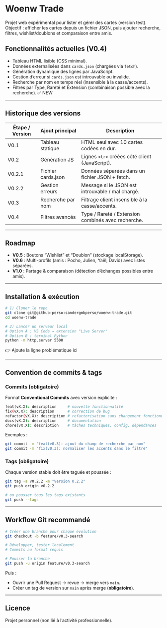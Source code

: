 # Woenw Trade

Projet web expérimental pour lister et gérer des cartes (version test).  
Objectif : afficher les cartes depuis un fichier JSON, puis ajouter recherche, filtres, wishlist/doublons et comparaison entre amis.  

## Fonctionnalités actuelles (V0.4)

- Tableau HTML lisible (CSS minimal).  
- Données externalisées dans `cards.json` (chargées via `fetch`).  
- Génération dynamique des lignes par JavaScript.  
- Gestion d’erreur si `cards.json` est introuvable ou invalide.  
- Recherche par nom en temps réel (insensible à la casse/accents).  
- Filtres par Type, Rareté et Extension (combinaison possible avec la recherche). ✅ NEW

---

## Historique des versions

| Étape / Version | Ajout principal      | Description                                     |
|-----------------|----------------------|-------------------------------------------------|
| V0.1            | Tableau statique     | HTML seul avec 10 cartes codées en dur.         |
| V0.2            | Génération JS        | Lignes `<tr>` créées côté client (JavaScript).  |
| V0.2.1          | Fichier cards.json   | Données séparées dans un fichier JSON + fetch.  |
| V0.2.2          | Gestion erreurs      | Message si le JSON est introuvable / mal chargé.|
| V0.3            | Recherche par nom    | Filtrage client insensible à la casse/accents.  |
| V0.4            | Filtres avancés      | Type / Rareté / Extension combinés avec recherche. |

---

## Roadmap

- **V0.5** : Boutons “Wishlist” et “Doublon” (stockage localStorage).  
- **V0.6** : Multi-profils (amis : Pocho, Julien, Yaël, David) avec listes séparées.  
- **V1.0** : Partage & comparaison (détection d’échanges possibles entre amis).  

---

## Installation & exécution

```bash
# 1) Cloner le repo
git clone git@github-perso:sandergmbperso/woenw-trade.git
cd woenw-trade

# 2) Lancer un serveur local
# Option A : VS Code → extension "Live Server"
# Option B : terminal Python
python -m http.server 5500
```

👉 Ajoute la ligne problématique ici  

---

## Convention de commits & tags

### Commits (obligatoire)

Format **Conventional Commits** avec version explicite :  

```bash
feat(vX.X): description     # nouvelle fonctionnalité
fix(vX.X): description      # correction de bug
refactor(vX.X): description # refactorisation sans changement fonctionnel
docs(vX.X): description     # documentation
chore(vX.X): description    # tâches techniques, config, dépendances
```

Exemples :  

```bash
git commit -m "feat(v0.3): ajout du champ de recherche par nom"
git commit -m "fix(v0.3): normaliser les accents dans le filtre"
```

### Tags (obligatoire)

Chaque version stable doit être taguée et poussée :  

```bash
git tag -a v0.2.2 -m "Version 0.2.2"
git push origin v0.2.2

# ou pousser tous les tags existants
git push --tags
```

---

## Workflow Git recommandé

```bash
# Créer une branche pour chaque évolution
git checkout -b feature/v0.3-search

# Développer, tester localement
# Commits au format requis

# Pousser la branche
git push -u origin feature/v0.3-search
```

Puis :  

- Ouvrir une Pull Request → revue → merge vers `main`.  
- Créer un tag de version sur `main` après merge (**obligatoire**).  

---

## Licence

Projet personnel (non lié à l’activité professionnelle).  
